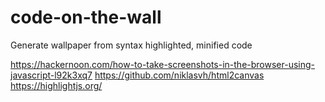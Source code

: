 # code-on-the-wall
Generate wallpaper from syntax highlighted, minified code


https://hackernoon.com/how-to-take-screenshots-in-the-browser-using-javascript-l92k3xq7
https://github.com/niklasvh/html2canvas
https://highlightjs.org/
